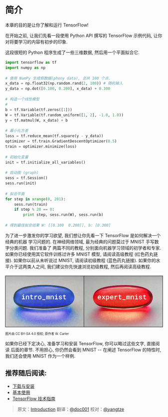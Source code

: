 # 简介 <a class="md-anchor" id="AUTOGENERATED-introduction"></a>

本章的目的是让你了解和运行 TensorFlow!

在开始之前, 让我们先看一段使用 Python API 撰写的 TensorFlow 示例代码, 
让你对将要学习的内容有初步的印象.

这段很短的 Python 程序生成了一些三维数据, 然后用一个平面拟合它.

```python
import tensorflow as tf
import numpy as np

# 使用 NumPy 生成假数据(phony data), 总共 100 个点.
x_data = np.float32(np.random.rand(2, 100)) # 随机输入
y_data = np.dot([0.100, 0.200], x_data) + 0.300

# 构造一个线性模型
# 
b = tf.Variable(tf.zeros([1]))
W = tf.Variable(tf.random_uniform([1, 2], -1.0, 1.0))
y = tf.matmul(W, x_data) + b

# 最小化方差
loss = tf.reduce_mean(tf.square(y - y_data))
optimizer = tf.train.GradientDescentOptimizer(0.5)
train = optimizer.minimize(loss)

# 初始化变量
init = tf.initialize_all_variables()

# 启动图 (graph)
sess = tf.Session()
sess.run(init)

# 拟合平面
for step in xrange(0, 201):
    sess.run(train)
    if step % 20 == 0:
        print step, sess.run(W), sess.run(b)

# 得到最佳拟合结果 W: [[0.100  0.200]], b: [0.300]
```


为了进一步激发你的学习欲望, 我们想让你先看一下 TensorFlow 是如何解决一个经典的机器
学习问题的. 在神经网络领域, 最为经典的问题莫过于 MNIST 手写数字分类问题. 我们准备了
两篇不同的教程, 分别面向机器学习领域的初学者和专家. 如果你已经使用其它软件训练过许多
MNIST 模型, 请阅读高级教程 (红色药丸链接). 如果你以前从未听说过 MNIST, 请阅读初级教程
(蓝色药丸链接). 如果你的水平介于这两类人之间, 我们建议你先快速浏览初级教程, 然后再阅读高级教程.

<div style="width:100%; margin:auto; margin-bottom:10px; margin-top:20px; display: flex; flex-direction: row">
 <a href="../tutorials/mnist/beginners/index.md" title="面向机器学习初学者的 MNIST 初级教程">
   <img style="flex-grow:1; flex-shrink:1; border: 1px solid black;" src="../images/blue_pill.png" alt="面向机器学习初学者的 MNIST 初级教程" />
 </a>
 <a href="../tutorials/mnist/pros/index.md" title="面向机器学习专家的 MNIST 高级教程">
   <img style="flex-grow:1; flex-shrink:1; border: 1px solid black;" src="../images/red_pill.png" alt="面向机器学习专家的 MNIST 高级教程" />
 </a>
</div>
<p style="font-size:10px;">图片由 CC BY-SA 4.0 授权; 原作者 W. Carter</p>

如果你已经下定决心, 准备学习和安装 TensorFlow, 你可以略过这些文字, 直接阅读
后面的章节. 不用担心, 你仍然会看到 MNIST -- 在阐述 TensorFlow 的特性时,
我们还会使用 MNIST 作为一个样例.

## 推荐随后阅读: <a class="md-anchor" id="AUTOGENERATED-recommended-next-steps-"></a>

* [下载与安装](../get_started/os_setup.md)
* [基本使用](../get_started/basic_usage.md)
* [TensorFlow 技术指南](../tutorials/mnist/tf/index.md)


<div class='sections-order' style="display: none;">
<!--
<!-- os_setup.md -->
<!-- basic_usage.md -->
</div>

> 原文：[Introduction](http://tensorflow.org/get_started)  翻译：[@doc001](https://github.com/PFZheng)  校对：[@yangtze](https://github.com/sstruct)
